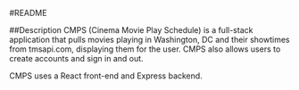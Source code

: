 #README

##Description
CMPS (Cinema Movie Play Schedule) is a full-stack application that pulls movies
playing in Washington, DC and their showtimes from tmsapi.com, displaying them
for the user. CMPS also allows users to create accounts and sign in and out.

CMPS uses a React front-end and Express backend.
